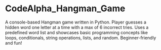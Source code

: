 # CodeAlpha_Hangman_Game
A console-based Hangman game written in Python. Player guesses a hidden word one letter at a time with a max of 6 incorrect tries. Uses a predefined word list and showcases basic programming concepts like loops, conditionals, string operations, lists, and random. Beginner-friendly and fun!

